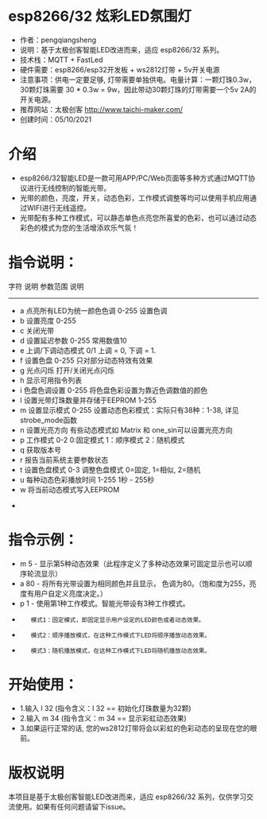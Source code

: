 # esp8266/32 炫彩LED氛围灯

- 作者：pengqiangsheng
- 说明：基于太极创客智能LED改进而来，适应 esp8266/32 系列。
- 技术栈：MQTT + FastLed
- 硬件需要：esp8266/esp32开发板 + ws2812灯带 + 5v开关电源
- 注意事项：供电一定要足够, 灯带需要单独供电。电量计算：一颗灯珠0.3w，30颗灯珠需要 30 * 0.3w = 9w，因此带动30颗灯珠的灯带需要一个5v 2A的开关电源。
- 推荐网站：太极创客 http://www.taichi-maker.com/
- 创建时间：05/10/2021

# 介绍

 - esp8266/32智能LED是一款可用APP/PC/Web页面等多种方式通过MQTT协议进行无线控制的智能光带。
 - 光带的颜色，亮度，开关，动态色彩，工作模式调整等均可以使用手机应用通过WIFI进行无线遥控。
 - 光带配有多种工作模式，可以静态单色点亮您所喜爱的色彩，也可以通过动态彩色的模式为您的生活增添欢乐气氛！

# 指令说明：
字符  说明                               参数范围                 说明 
---  -----------                        ---------                -----------------
- a    点亮所有LED为统一颜色色调           0-255                    设置色调
- b    设置亮度                           0-255
- c    关闭光带               
- d    设置延迟参数                       0-255                    常用数值10
- e    上调/下调动态模式                   0/1                      上调 = 0, 下调 = 1.
- f    设置色盘                           0-255                    只对部分动态特效有效果
- g    光点闪烁                                                    打开/关闭光点闪烁
- h    显示可用指令列表 
- i    色盘色调设置                       0-255                    将色盘色彩设置为靠近色调数值的颜色
- l    设置光带灯珠数量并存储于EEPROM      1-255
- m    设置显示模式                       0-255                    设置动态色彩模式：实际只有38种：1-38, 详见strobe_mode函数
- n    设置光亮方向                                                有些动态模式如 Matrix 和 one_sin可以设置光亮方向
- p    工作模式                           0-2                      0:固定模式 1：顺序模式 2：随机模式
- q    获取版本号                         
- r    报告当前系统主要参数状态                        
- t    设置色盘模式                        0-3                     调整色盘模式  0=固定, 1=相似, 2=随机              
- u    每种动态色彩播放时间                1-255                    1秒 - 255秒
- w    将当前动态模式写入EEPROM           
* 
# 指令示例：
- m 5  - 显示第5种动态效果（此程序定义了多种动态效果可固定显示也可以顺序轮流显示）
- a 80 - 将所有光带设置为相同颜色并且显示， 色调为80。（饱和度为255，亮度有用户自定义亮度决定。）
- p 1 -  使用第1种工作模式。智能光带设有3种工作模式。
*        模式1：固定模式，即固定显示用户设定的LED颜色或者动态效果。
*        模式2：顺序播放模式，在这种工作模式下LED将顺序播放动态效果。
*        模式3：随机播放模式，在这种工作模式下LED将随机播放动态效果。 
# 开始使用：
- 1.输入 l 32  (指令含义：l 32 == 初始化灯珠数量为32颗)
- 2.输入 m 34  (指令含义：m 34 == 显示彩虹动态效果)
- 3.如果运行正常的话, 您的ws2812灯带将会以彩虹的色彩动态的呈现在您的眼前。

# 版权说明

本项目是基于太极创客智能LED改进而来，适应 esp8266/32 系列，仅供学习交流使用。如果有任何问题请留下issue。